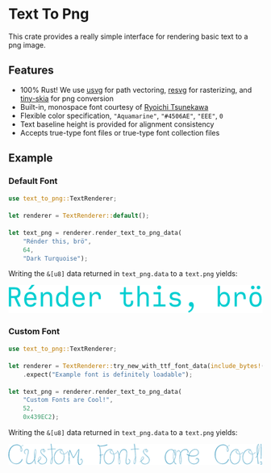 # Text To Png

This crate provides a really simple interface for rendering basic text to a png image.

## Features
- 100% Rust! We use [usvg](https://crates.io/crates/usvg) for path vectoring, [resvg](https://crates.io/crates/resvg) for rasterizing, and [tiny-skia](https://crates.io/crates/tiny-skia) for png conversion
- Built-in, monospace font courtesy of [Ryoichi Tsunekawa](https://dharmatype.com/)
- Flexible color specification, `"Aquamarine"`, `"#4506AE"`, `"EEE"`, `0`
- Text baseline height is provided for alignment consistency
- Accepts true-type font files or true-type font collection files

## Example

### Default Font

```rust
use text_to_png::TextRenderer;

let renderer = TextRenderer::default();

let text_png = renderer.render_text_to_png_data(
    "Rénder this, brö",
    64,
    "Dark Turquoise");
```

Writing the `&[u8]` data returned in `text_png.data` to a `text.png` yields:

![Rendered Text Image](https://github.com/RookAndPawn/text-to-png/blob/main/readme-resources/text1.png?raw=true)

### Custom Font

```rust
use text_to_png::TextRenderer;

let renderer = TextRenderer::try_new_with_ttf_font_data(include_bytes!("../tests/resources/Because I am Happy Regular.ttf"))
    .expect("Example font is definitely loadable");

let text_png = renderer.render_text_to_png_data(
    "Custom Fonts are Cool!",
    52,
    0x439EC2);
```

Writing the `&[u8]` data returned in `text_png.data` to a `text.png` yields:

![Rendered Text Image](https://github.com/RookAndPawn/text-to-png/blob/main/readme-resources/text2.png?raw=true)
